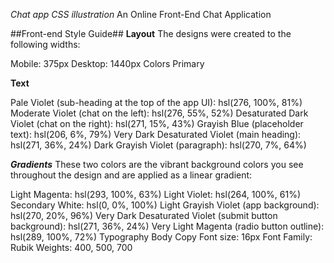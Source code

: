 *Chat app CSS illustration*
An Online Front-End Chat Application 

##Front-end Style Guide##
**Layout**
The designs were created to the following widths:

Mobile: 375px
Desktop: 1440px
Colors
Primary

**Text**

Pale Violet (sub-heading at the top of the app UI): hsl(276, 100%, 81%)
Moderate Violet (chat on the left): hsl(276, 55%, 52%)
Desaturated Dark Violet (chat on the right): hsl(271, 15%, 43%)
Grayish Blue (placeholder text): hsl(206, 6%, 79%)
Very Dark Desaturated Violet (main heading): hsl(271, 36%, 24%)
Dark Grayish Violet (paragraph): hsl(270, 7%, 64%)

***Gradients***
These two colors are the vibrant background colors you see throughout the design and are applied as a linear gradient:

Light Magenta: hsl(293, 100%, 63%)
Light Violet: hsl(264, 100%, 61%)
Secondary
White: hsl(0, 0%, 100%)
Light Grayish Violet (app background): hsl(270, 20%, 96%)
Very Dark Desaturated Violet (submit button background): hsl(271, 36%, 24%)
Very Light Magenta (radio button outline): hsl(289, 100%, 72%)
Typography
Body Copy
Font size: 16px
Font
Family: Rubik
Weights: 400, 500, 700
